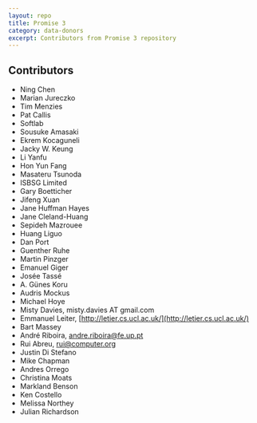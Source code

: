 ```yaml
---
layout: repo
title: Promise 3
category: data-donors
excerpt: Contributors from Promise 3 repository
---
```


## Contributors

 * Ning Chen
 * Marian Jureczko
 * Tim Menzies
 * Pat Callis
 * Softlab
 * Sousuke Amasaki
 * Ekrem Kocaguneli
 * Jacky W. Keung
 * Li Yanfu
 * Hon Yun Fang
 * Masateru Tsunoda
 * ISBSG Limited
 * Gary Boetticher
 * Jifeng Xuan
 * Jane Huffman Hayes
 * Jane Cleland-Huang
 * Sepideh Mazrouee
 * Huang Liguo
 * Dan Port
 * Guenther Ruhe
 * Martin Pinzger
 * Emanuel Giger
 * Josée Tassé
 * A. Günes Koru
 * Audris Mockus
 * Michael Hoye
 * Misty Davies, misty.davies AT gmail.com
 * Emmanuel Leiter, [http://letier.cs.ucl.ac.uk/](http://letier.cs.ucl.ac.uk/)
 * Bart Massey
 * André Riboira, [andre.riboira@fe.up.pt](mailto:andre.riboira@fe.up.pt)
 * Rui Abreu, [rui@computer.org](mailto:rui@computer.org)
 * Justin Di Stefano
 * Mike Chapman
 * Andres Orrego
 * Christina Moats
 * Markland Benson
 * Ken Costello
 * Melissa Northey
 * Julian Richardson
